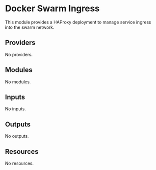 # Docker Swarm Ingress

This module provides a HAProxy deployment to manage service ingress into the swarm network.

<!-- BEGIN_TF_DOCS -->
## Providers

No providers.

## Modules

No modules.

## Inputs

No inputs.

## Outputs

No outputs.

## Resources

No resources.
<!-- END_TF_DOCS -->